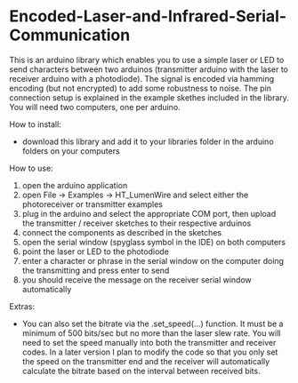 # Encoded-Laser-and-Infrared-Serial-Communication

This is an arduino library which enables you to use a simple laser or LED to send characters between two arduinos (transmitter arduino with the laser to receiver arduino with a photodiode). The signal is encoded via hamming encoding (but not encrypted) to add some robustness to noise. The pin connection setup is explained in the example skethes included in the library. You will need two computers, one per arduino.

How to install:
- download this library and add it to your libraries folder in the arduino folders on your computers

How to use:
1. open the arduino application
2. open File -> Examples -> HT_LumenWire and select either the photoreceiver or transmitter examples
3. plug in the arduino and select the appropriate COM port, then upload the transmitter / receiver sketches to their respective arduinos
4. connect the components as described in the sketches
5. open the serial window (spyglass symbol in the IDE) on both computers
6. point the laser or LED to the photodiode
7. enter a character or phrase in the serial window on the computer doing the transmitting and press enter to send
8. you should receive the message on the receiver serial window automatically

Extras:
- You can also set the bitrate via the .set_speed(...) function. It must be a minimum of 500 bits/sec but no more than the laser slew rate. You will need to set the speed manually into both the transmitter and receiver codes. In a later version I plan to modify the code so that you only set the speed on the transmitter end and the receiver will automatically calculate the bitrate based on the interval between received bits.

